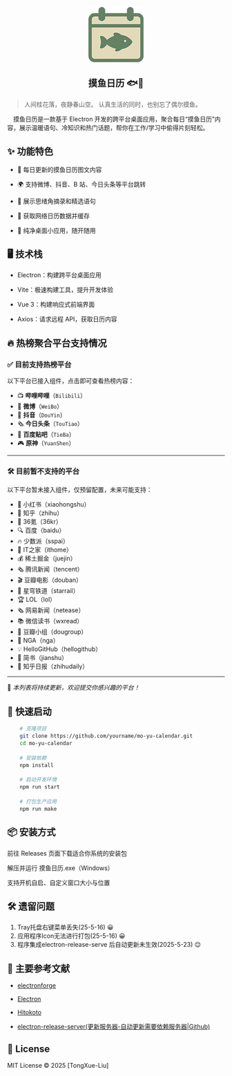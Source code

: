 <p align="center">
  <img src="./resources/icons/icon_128.png" alt="摸鱼日历" width="128" />
</p>

<h2 align="center">摸鱼日历 🐟📅</h2>



> 人间桂花落，夜静春山空。
> 认真生活的同时，也别忘了偶尔摸鱼。

&emsp;摸鱼日历是一款基于 Electron 开发的跨平台桌面应用，聚合每日“摸鱼日历”内容，展示温暖语句、冷知识和热门话题，帮你在工作/学习中偷得片刻轻松。

## ✨ 功能特色

- 📅 每日更新的摸鱼日历图文内容

- 🌍 支持微博、抖音、B 站、今日头条等平台跳转

- 📘 展示思绪角摘录和精选语句

- 🧠 获取网络日历数据并缓存

- 🌙 纯净桌面小应用，随开随用

## 🖥️ 技术栈

- Electron：构建跨平台桌面应用

- Vite：极速构建工具，提升开发体验

- Vue 3：构建响应式前端界面

- Axios：请求远程 API，获取日历内容

## 🔥 热榜聚合平台支持情况

### ✅ 目前支持热榜平台

以下平台已接入组件，点击即可查看热榜内容：

- 📺 **哔哩哔哩**（`Bilibili`）
- 🌟 **微博**（`WeiBo`）
- 🎵 **抖音**（`DouYin`）
- 🗞️ **今日头条**（`TouTiao`）
- 💬 **百度贴吧**（`TieBa`）
- 🎮 **原神**（`YuanShen`）

---

### 🛠️ 目前暂不支持的平台

以下平台暂未接入组件，仅预留配置，未来可能支持：

- 📕 小红书（xiaohongshu）
- 🧠 知乎（zhihu）
- 🧬 36氪（36kr）
- 🔍 百度（baidu）
- 🔥 少数派（sspai）
- 📰 IT之家（ithome）
- 💰 稀土掘金（juejin）
- 🗞 腾讯新闻（tencent）
- 🎬 豆瓣电影（douban）
- 🚄 星穹铁道（starrail）
- 🏆 LOL（lol）
- 🗞 网易新闻（netease）
- 📚 微信读书（wxread）
- 💬 豆瓣小组（dougroup）
- 🧠 NGA（nga）
- 💡 HelloGitHub（hellogithub）
- 📖 简书（jianshu）
- 🧠 知乎日报（zhihudaily）

---

📌 *本列表将持续更新，欢迎提交你感兴趣的平台！*

## 🚀 快速启动

```bash
    # 克隆项目
    git clone https://github.com/yourname/mo-yu-calendar.git
    cd mo-yu-calendar

    # 安装依赖
    npm install

    # 启动开发环境
    npm run start

    # 打包生产应用
    npm run make
```

## 📦 安装方式

前往 Releases 页面下载适合你系统的安装包

解压并运行 摸鱼日历.exe（Windows）

支持开机自启、自定义窗口大小与位置

## 🛠 遗留问题

1. Tray托盘右键菜单丢失(25-5-16)  😀
2. 应用程序Icon无法进行打包(25-5-16) 😀
3. 程序集成electron-release-serve 后自动更新未生效(2025-5-23) 😌


## 📖 主要参考文献

- [electronforge](https://www.electronforge.io/)

- [Electron](https://www.electronjs.org/zh/docs/latest/api/menu-item#menuitemsubmenu)

- [Hitokoto](https://developer.hitokoto.cn/sentence/)

<!-- - [今日热榜](https://github.com/imsyy/DailyHotApi) -->

- [electron-release-server(更新服务器-自动更新需要依赖服务器|Github)](https://github.com/ArekSredzki/electron-release-server)

<!-- https://www.cnblogs.com/rion1234567/p/18059244 自动启动 -->

<!-- https://juejin.cn/post/7407610458787889179 托盘图标 -->

## 📄 License

MIT License © 2025 [TongXue-Liu]
